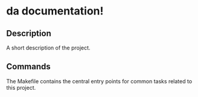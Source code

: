 # da documentation!

## Description

A short description of the project.

## Commands

The Makefile contains the central entry points for common tasks related to this project.

